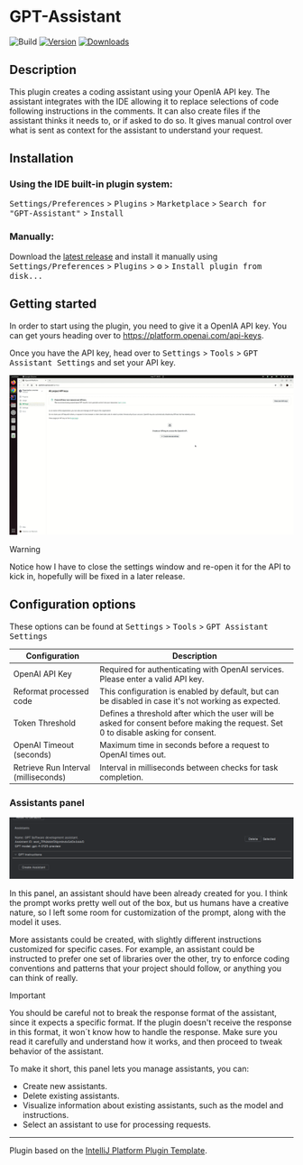 # GPT-Assistant

![Build](https://github.com/Feddericokz/GPT-Assistant/workflows/Build/badge.svg)
[![Version](https://img.shields.io/jetbrains/plugin/v/com.github.feddericokz.gptassistant.svg)](https://plugins.jetbrains.com/plugin/com.github.feddericokz.gptassistant)
[![Downloads](https://img.shields.io/jetbrains/plugin/d/com.github.feddericokz.gptassistant.svg)](https://plugins.jetbrains.com/plugin/com.github.feddericokz.gptassistant)


<!-- Plugin description -->

## Description

This plugin creates a coding assistant using your OpenIA API key. The assistant integrates with the IDE allowing it 
to replace selections of code following instructions in the comments. It can also create files if the assistant thinks 
it needs to, or if asked to do so.
It gives manual control over what is sent as context for the assistant to understand your request.

<!-- Plugin description end -->

## Installation

### Using the IDE built-in plugin system:
  
  <kbd>Settings/Preferences</kbd> > <kbd>Plugins</kbd> > <kbd>Marketplace</kbd> > <kbd>Search for "GPT-Assistant"</kbd> >
  <kbd>Install</kbd>
  
### Manually:

  Download the [latest release](https://github.com/Feddericokz/GPT-Assistant/releases/latest) and install it manually using
  <kbd>Settings/Preferences</kbd> > <kbd>Plugins</kbd> > <kbd>⚙️</kbd> > <kbd>Install plugin from disk...</kbd>


## Getting started

In order to start using the plugin, you need to give it a OpenIA API key. You can get yours heading over to
https://platform.openai.com/api-keys.

Once you have the API key, head over to <kbd>Settings</kbd> > <kbd>Tools</kbd> > <kbd>GPT Assistant Settings</kbd> 
and set your API key.

![Set API ley](images/set_api_key.gif)

> [!WARNING]  
> Notice how I have to close the settings window and re-open it for the API to kick in, hopefully will be fixed in a later
> release.

## Configuration options

These options can be found at <kbd>Settings</kbd> > <kbd>Tools</kbd> > <kbd>GPT Assistant Settings</kbd>

| Configuration                        | Description                                                                                                                        |
|--------------------------------------|------------------------------------------------------------------------------------------------------------------------------------|
| OpenAI API Key                       | Required for authenticating with OpenAI services. Please enter a valid API key.                                                    |
| Reformat processed code              | This configuration is enabled by default, but can be disabled in case it's not working as expected.                                |
| Token Threshold                      | Defines a threshold after which the user will be asked for consent before making the request. Set 0 to disable asking for consent. |
| OpenAI Timeout (seconds)             | Maximum time in seconds before a request to OpenAI times out.                                                                      |
| Retrieve Run Interval (milliseconds) | Interval in milliseconds between checks for task completion.                                                                       |

### Assistants panel

![Assistants Panel](images/assistants_panel.png)

In this panel, an assistant should have been already created for you. I think the prompt works pretty well out of the box,
but us humans have a creative nature, so I left some room for customization of the prompt, along with the model it uses.

More assistants could be created, with slightly different instructions customized for specific cases. For example,
an assistant could be instructed to prefer one set of libraries over the other, try to enforce coding conventions and
patterns that your project should follow, or anything you can think of really.

> [!IMPORTANT]  
> You should be careful not to break the response format of the assistant, since it expects a specific format.
> If the plugin doesn't receive the response in this format, it won´t know how to handle the response.
> Make sure you read it carefully and understand how it works, and then proceed to tweak behavior of the assistant.

To make it short, this panel lets you manage assistants, you can:
* Create new assistants.
* Delete existing assistants.
* Visualize information about existing assistants, such as the model and instructions.
* Select an assistant to use for processing requests.

---
Plugin based on the [IntelliJ Platform Plugin Template][template].

[template]: https://github.com/JetBrains/intellij-platform-plugin-template
[docs:plugin-description]: https://plugins.jetbrains.com/docs/intellij/plugin-user-experience.html#plugin-description-and-presentation
